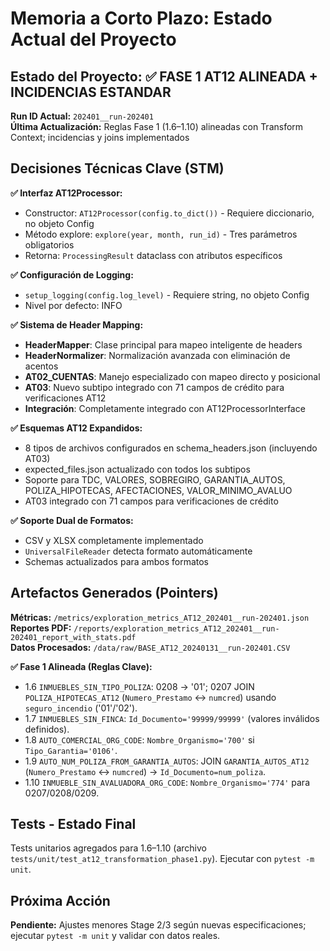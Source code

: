 # Memoria a Corto Plazo: Estado Actual del Proyecto

## Estado del Proyecto: ✅ FASE 1 AT12 ALINEADA + INCIDENCIAS ESTANDAR

**Run ID Actual:** `202401__run-202401`  
**Última Actualización:** Reglas Fase 1 (1.6–1.10) alineadas con Transform Context; incidencias y joins implementados

## Decisiones Técnicas Clave (STM)

**✅ Interfaz AT12Processor:**
- Constructor: `AT12Processor(config.to_dict())` - Requiere diccionario, no objeto Config
- Método explore: `explore(year, month, run_id)` - Tres parámetros obligatorios
- Retorna: `ProcessingResult` dataclass con atributos específicos

**✅ Configuración de Logging:**
- `setup_logging(config.log_level)` - Requiere string, no objeto Config
- Nivel por defecto: INFO

**✅ Sistema de Header Mapping:**
- **HeaderMapper**: Clase principal para mapeo inteligente de headers
- **HeaderNormalizer**: Normalización avanzada con eliminación de acentos
- **AT02_CUENTAS**: Manejo especializado con mapeo directo y posicional
- **AT03**: Nuevo subtipo integrado con 71 campos de crédito para verificaciones AT12
- **Integración**: Completamente integrado con AT12ProcessorInterface

**✅ Esquemas AT12 Expandidos:**
- 8 tipos de archivos configurados en schema_headers.json (incluyendo AT03)
- expected_files.json actualizado con todos los subtipos
- Soporte para TDC, VALORES, SOBREGIRO, GARANTIA_AUTOS, POLIZA_HIPOTECAS, AFECTACIONES, VALOR_MINIMO_AVALUO
- AT03 integrado con 71 campos para verificaciones de crédito

**✅ Soporte Dual de Formatos:**
- CSV y XLSX completamente implementado
- `UniversalFileReader` detecta formato automáticamente
- Schemas actualizados para ambos formatos

## Artefactos Generados (Pointers)

**Métricas:** `/metrics/exploration_metrics_AT12_202401__run-202401.json`  
**Reportes PDF:** `/reports/exploration_metrics_AT12_202401__run-202401_report_with_stats.pdf`  
**Datos Procesados:** `/data/raw/BASE_AT12_20240131__run-202401.CSV`

**✅ Fase 1 Alineada (Reglas Clave):**
- 1.6 `INMUEBLES_SIN_TIPO_POLIZA`: 0208 → '01'; 0207 JOIN `POLIZA_HIPOTECAS_AT12` (`Numero_Prestamo` ↔ `numcred`) usando `seguro_incendio` ('01'/'02').
- 1.7 `INMUEBLES_SIN_FINCA`: `Id_Documento='99999/99999'` (valores inválidos definidos).
- 1.8 `AUTO_COMERCIAL_ORG_CODE`: `Nombre_Organismo='700'` si `Tipo_Garantia='0106'`.
- 1.9 `AUTO_NUM_POLIZA_FROM_GARANTIA_AUTOS`: JOIN `GARANTIA_AUTOS_AT12` (`Numero_Prestamo` ↔ `numcred`) → `Id_Documento=num_poliza`.
- 1.10 `INMUEBLE_SIN_AVALUADORA_ORG_CODE`: `Nombre_Organismo='774'` para 0207/0208/0209.

## Tests - Estado Final

Tests unitarios agregados para 1.6–1.10 (archivo `tests/unit/test_at12_transformation_phase1.py`). Ejecutar con `pytest -m unit`.

## Próxima Acción

**Pendiente:** Ajustes menores Stage 2/3 según nuevas especificaciones; ejecutar `pytest -m unit` y validar con datos reales.
